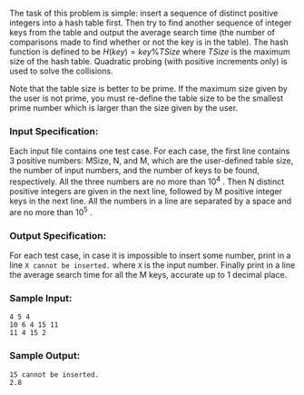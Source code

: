 <!-- Title
Hashing - Average Search Time (25)
-->
The task of this problem is simple: insert a sequence of distinct positive
integers into a hash table first. Then try to find another sequence of integer
keys from the table and output the average search time (the number of
comparisons made to find whether or not the key is in the table). The hash
function is defined to be $H(key) = key \% TSize$ where $TSize$ is the maximum
size of the hash table. Quadratic probing (with positive increments only) is
used to solve the collisions.

Note that the table size is better to be prime. If the maximum size given by
the user is not prime, you must re-define the table size to be the smallest
prime number which is larger than the size given by the user.

### Input Specification:

Each input file contains one test case. For each case, the first line contains
3 positive numbers: MSize, N, and M, which are the user-defined table size,
the number of input numbers, and the number of keys to be found, respectively.
All the three numbers are no more than $10^4$ . Then N distinct positive
integers are given in the next line, followed by M positive integer keys in
the next line. All the numbers in a line are separated by a space and are no
more than $10^5$ .

### Output Specification:

For each test case, in case it is impossible to insert some number, print in a
line `X cannot be inserted.` where `X` is the input number. Finally print in a
line the average search time for all the M keys, accurate up to 1 decimal
place.

### Sample Input:

    
    
    4 5 4
    10 6 4 15 11
    11 4 15 2
    

### Sample Output:

    
    
    15 cannot be inserted.
    2.8
    


